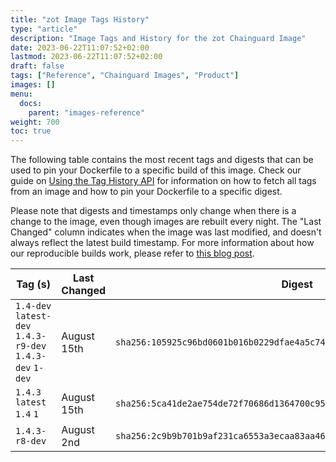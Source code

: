 ```yaml
---
title: "zot Image Tags History"
type: "article"
description: "Image Tags and History for the zot Chainguard Image"
date: 2023-06-22T11:07:52+02:00
lastmod: 2023-06-22T11:07:52+02:00
draft: false
tags: ["Reference", "Chainguard Images", "Product"]
images: []
menu:
  docs:
    parent: "images-reference"
weight: 700
toc: true
---
```


The following table contains the most recent tags and digests that can be used to pin your Dockerfile to a specific build of this image. Check our guide on [Using the Tag History API](/chainguard/chainguard-images/using-the-tag-history-api/) for information on how to fetch all tags from an image and how to pin your Dockerfile to a specific digest.

Please note that digests and timestamps only change when there is a change to the image, even though images are rebuilt every night. The "Last Changed" column indicates when the image was last modified, and doesn't always reflect the latest build timestamp. For more information about how our reproducible builds work, please refer to [this blog post](https://www.chainguard.dev/unchained/reproducing-chainguards-reproducible-image-builds).

| Tag (s)                                                    | Last Changed | Digest                                                                    |
|------------------------------------------------------------|--------------|---------------------------------------------------------------------------|
|  `1.4-dev` `latest-dev` `1.4.3-r9-dev` `1.4.3-dev` `1-dev` | August 15th  | `sha256:105925c96bd0601b016b0229dfae4a5c744159a77bbde9c58c9728b0690df3a9` |
|  `1.4.3` `latest` `1.4` `1`                                | August 15th  | `sha256:5ca41de2ae754de72f70686d1364700c959c99e3ed528e55ba1cbd9867a7fc7c` |
|  `1.4.3-r8-dev`                                            | August 2nd   | `sha256:2c9b9b701b9af231ca6553a3ecaa83aa46c392bfb73f9c8bf29ab380414ad660` |
